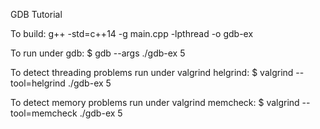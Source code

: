 GDB Tutorial

To build:
g++ -std=c++14 -g main.cpp -lpthread -o gdb-ex

To run under gdb:
$ gdb --args ./gdb-ex 5

To detect threading problems run under valgrind helgrind:
$ valgrind --tool=helgrind ./gdb-ex 5

To detect memory problems run under valgrind memcheck:
$ valgrind --tool=memcheck ./gdb-ex 5
